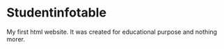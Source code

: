 # Studentinfotable
My first html website. It was created for educational purpose and nothing morer.  
